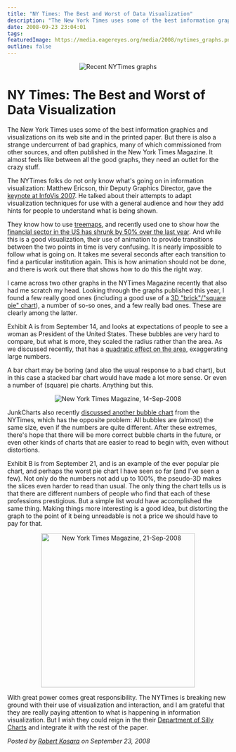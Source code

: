 ```yaml
---
title: "NY Times: The Best and Worst of Data Visualization"
description: "The New York Times uses some of the best information graphics and visualizations on its web site and in the printed paper. But there is also a strange undercurrent of bad graphics, many of which commissioned from other sources, and often published in the New York Times Magazine. It almost feels like between all the good graphs, they need an outlet for the crazy stuff. "
date: 2008-09-23 23:04:01
tags: 
featuredImage: https://media.eagereyes.org/media/2008/nytimes_graphs.png
outline: false
---
```


<p align="center"><img src="https://media.eagereyes.org/media/2008/nytimes_graphs.png" border="0" alt="Recent NYTimes graphs" /></p>

# NY Times: The Best and Worst of Data Visualization

The New York Times uses some of the best information graphics and visualizations on its web site and in the printed paper. But there is also a strange undercurrent of bad graphics, many of which commissioned from other sources, and often published in the New York Times Magazine. It almost feels like between all the good graphs, they need an outlet for the crazy stuff.

The NYTimes folks do not only know what's going on in information visualization: Matthew Ericson, thir Deputy Graphics Director, gave the <a href="http://conferences.computer.org/infovis/InfoVis2007/keynote.html">keynote at InfoVis 2007</a>. He talked about their attempts to adapt visualization techniques for use with a general audience and how they add hints for people to understand what is being shown.

They know how to use <a href="/Techniques/Treemaps.html">treemaps</a>, and recently used one to show how the <a href="http://www.nytimes.com/interactive/2008/09/15/business/20080916-treemap-graphic.html">financial sector in the US has shrunk by 50% over the last year</a>. And while this is a good visualization, their use of animation to provide transitions between the two points in time is very confusing. It is nearly impossible to follow what is going on. It takes me several seconds after each transition to find a particular institution again. This is how animation should not be done, and there is work out there that shows how to do this the right way.

I came across two other graphs in the NYTimes Magazine recently that also had me scratch my head. Looking through the graphs published this year, I found a few really good ones (including a good use of a <a href="/communication/Engaging-readers-with-square-pie-waffle-charts.html">3D "brick"/"square pie" chart</a>), a number of so-so ones, and a few really bad ones. These are clearly among the latter.

Exhibit A is from September 14, and looks at expectations of people to see a woman as President of the United States. These bubbles are very hard to compare, but what is more, they scaled the radius rather than the area. As we discussed recently, that has a <a href="/basics/Linear-vs-Quadratic-Change.html">quadratic effect on the area</a>, exaggerating large numbers.

A bar chart may be boring (and also the usual response to a bad chart), but in this case a stacked bar chart would have made a lot more sense. Or even a number of (square) pie charts. Anything but this.

<p style="text-align: center;"><img src="https://media.eagereyes.org/media/2008/nytimes-mrspresident.jpg" border="0" alt="New York Times Magazine, 14-Sep-2008" /></p>

JunkCharts also recently <a href="http://junkcharts.typepad.com/junk_charts/2008/09/bubbles-of-the-same-size.html">discussed another bubble chart</a> from the NYTimes, which has the opposite problem: All bubbles are (almost) the same size, even if the numbers are quite different. After these extremes, there's hope that there will be more correct bubble charts in the future, or even other kinds of charts that are easier to read to begin with, even without distortions.

Exhibit B is from September 21, and is an example of the ever popular pie chart, and perhaps the worst pie chart I have seen so far (and I've seen a few). Not only do the numbers not add up to 100%, the pseudo-3D makes the slices even harder to read than usual. The only thing the chart tells us is that there are different numbers of people who find that each of these professions prestigious. But a simple list would have accomplished the same thing. Making things more interesting is a good idea, but distorting the graph to the point of it being unreadable is not a price we should have to pay for that.

<p style="text-align: center;"><img src="https://media.eagereyes.org/media/2008/nytimes-callings.jpg" border="0" alt="New York Times Magazine, 21-Sep-2008" width="350" /></p>

With great power comes great responsibility. The NYTimes is breaking new ground with their use of visualization and interaction, and I am grateful that they are really paying attention to what is happening in information visualization. But I wish they could reign in the their <a href="http://en.wikipedia.org/wiki/The_Ministry_of_Silly_Walks">Department of Silly Charts</a> and integrate it with the rest of the paper.


_Posted by <a href="/about">Robert Kosara</a> on September 23, 2008_


